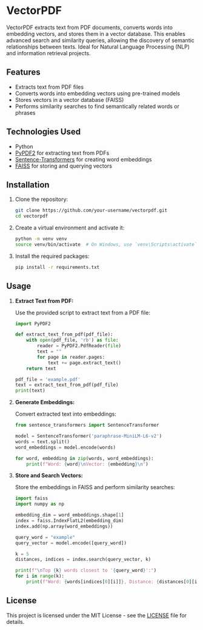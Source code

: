 # VectorPDF

VectorPDF extracts text from PDF documents, converts words into embedding vectors, and stores them in a vector database. This enables advanced search and similarity queries, allowing the discovery of semantic relationships between texts. Ideal for Natural Language Processing (NLP) and information retrieval projects.

## Features

- Extracts text from PDF files
- Converts words into embedding vectors using pre-trained models
- Stores vectors in a vector database (FAISS)
- Performs similarity searches to find semantically related words or phrases

## Technologies Used

- Python
- [PyPDF2](https://pypi.org/project/PyPDF2/) for extracting text from PDFs
- [Sentence-Transformers](https://www.sbert.net/) for creating word embeddings
- [FAISS](https://faiss.ai/) for storing and querying vectors

## Installation

1. Clone the repository:

    ```bash
    git clone https://github.com/your-username/vectorpdf.git
    cd vectorpdf
    ```

2. Create a virtual environment and activate it:

    ```bash
    python -m venv venv
    source venv/bin/activate  # On Windows, use `venv\Scripts\activate`
    ```

3. Install the required packages:

    ```bash
    pip install -r requirements.txt
    ```

## Usage

1. **Extract Text from PDF:**

    Use the provided script to extract text from a PDF file:

    ```python
    import PyPDF2

    def extract_text_from_pdf(pdf_file):
        with open(pdf_file, 'rb') as file:
            reader = PyPDF2.PdfReader(file)
            text = ""
            for page in reader.pages:
                text += page.extract_text()
        return text

    pdf_file = 'example.pdf'
    text = extract_text_from_pdf(pdf_file)
    print(text)
    ```

2. **Generate Embeddings:**

    Convert extracted text into embeddings:

    ```python
    from sentence_transformers import SentenceTransformer

    model = SentenceTransformer('paraphrase-MiniLM-L6-v2')
    words = text.split()
    word_embeddings = model.encode(words)

    for word, embedding in zip(words, word_embeddings):
        print(f"Word: {word}\nVector: {embedding}\n")
    ```

3. **Store and Search Vectors:**

    Store the embeddings in FAISS and perform similarity searches:

    ```python
    import faiss
    import numpy as np

    embedding_dim = word_embeddings.shape[1]
    index = faiss.IndexFlatL2(embedding_dim)
    index.add(np.array(word_embeddings))

    query_word = "example"
    query_vector = model.encode([query_word])

    k = 5
    distances, indices = index.search(query_vector, k)

    print(f"\nTop {k} words closest to '{query_word}':")
    for i in range(k):
        print(f"Word: {words[indices[0][i]]}, Distance: {distances[0][i]}")
    ```

## License

This project is licensed under the MIT License - see the [LICENSE](LICENSE) file for details.
